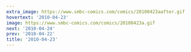 ```yaml
---
extra_image: https://www.smbc-comics.com/comics/20100423aafter.gif
hovertext: '2010-04-23'
image: https://www.smbc-comics.com/comics/20100423a.gif
next: '2010-04-24'
prev: '2010-04-22'
title: '2010-04-23'
---
```

